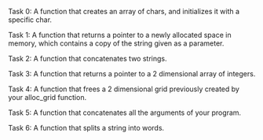 Task 0: A function that creates an array of chars, and initializes it with a specific char.

Task 1: A function that returns a pointer to a newly allocated space in memory, which contains a copy of the string given as a parameter.

Task 2: A  function that concatenates two strings.

Task 3: A function that returns a pointer to a 2 dimensional array of integers.

Task 4: A function that frees a 2 dimensional grid previously created by your alloc_grid function.

Task 5: A function that concatenates all the arguments of your program.

Task 6: A function that splits a string into words.
